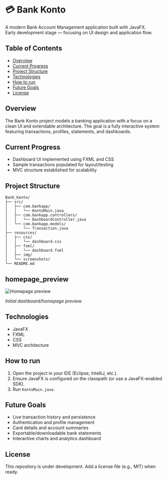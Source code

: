 # 💳 Bank Konto

A modern Bank Account Management application built with JavaFX.  
Early development stage — focusing on UI design and application flow.

## Table of Contents
- [Overview](#overview)
- [Current Progress](#current-progress)
- [Project Structure](#project-structure)
- [Technologies](#technologies)
- [How to run](#how-to-run)
- [Future Goals](#future-goals)
- [License](#license)

## Overview
The Bank Konto project models a banking application with a focus on a clean UI and extendable architecture. The goal is a fully interactive system featuring transactions, profiles, statements, and dashboards.

## Current Progress
- Dashboard UI implemented using FXML and CSS  
- Sample transactions populated for layout/testing  
- MVC structure established for scalability

## Project Structure
```
Bank_Konto/
├── src/
│   ├── com.bankapp/
│   │   └── KontoMain.java
│   ├── com.bankapp.controllers/
│   │   └── DashboardController.java
│   └── com.bankapp.models/
│       └── Transaction.java
├── resources/
│   ├── css/
│   │   └── dashboard.css
│   ├── fxml/
│   │   └── dashboard.fxml
│   ├── img/
│   └── screenshots/
└── README.md
```

## homepage_preview

![Homepage preview](screenshots/initial_preview.png)

_Initial dashboard/homepage preview._

## Technologies
- JavaFX  
- FXML  
- CSS  
- MVC architecture

## How to run
1. Open the project in your IDE (Eclipse, IntelliJ, etc.).  
2. Ensure JavaFX is configured on the classpath (or use a JavaFX-enabled SDK).  
3. Run `KontoMain.java`.

## Future Goals
- Live transaction history and persistence  
- Authentication and profile management  
- Card details and account summaries  
- Exportable/downloadable bank statements  
- Interactive charts and analytics dashboard

## License
This repository is under development. Add a license file (e.g., MIT) when ready.

